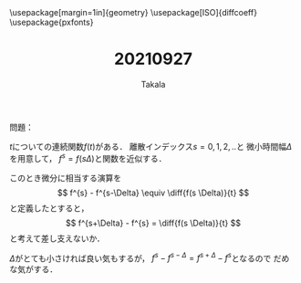 ﻿---
title: 20210927
yesterday: 20210926
tomorrow: 20210928
days: 640
author: Takala
header-includes:
  - \usepackage[margin=1in]{geometry}
  - \usepackage[ISO]{diffcoeff}
  - \usepackage{pxfonts}
---



問題：

$t$についての連続関数$f(t)$がある．
離散インデックス$s=0,1,2,..$と
微小時間幅$\Delta$を用意して，
$f^{s} = f(s \Delta )$と関数を近似する．

このとき微分に相当する演算を
$$
f^{s} - f^{s-\Delta} \equiv \diff{f(s \Delta)}{t}
$$
と定義したとすると，
$$
f^{s+\Delta} - f^{s} = \diff{f(s \Delta)}{t}
$$
と考えて差し支えないか．


$\Delta$がとても小さければ良い気もするが，
$f^{s} - f^{s-\Delta} = f^{s+\Delta} - f^{s}$となるので
だめな気がする．



